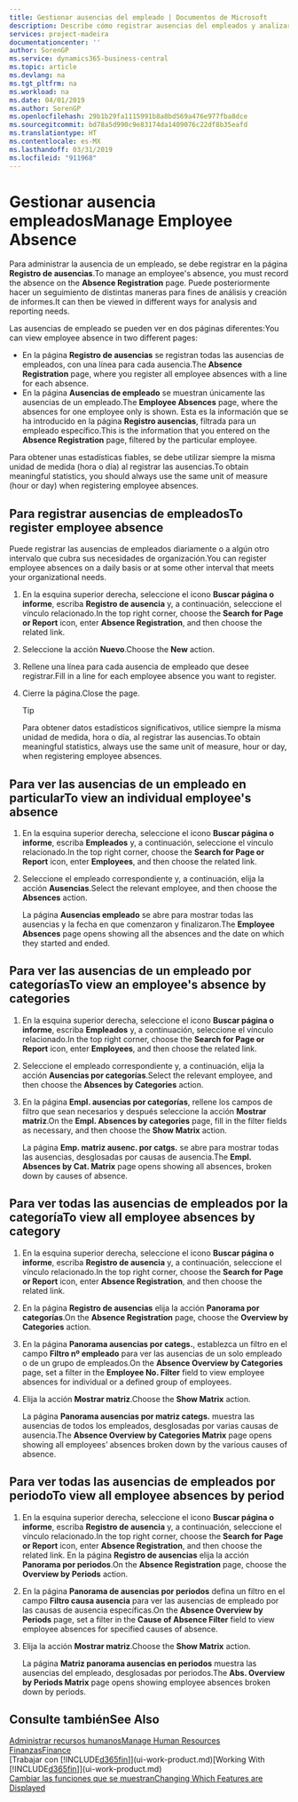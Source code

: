 ```yaml
---
title: Gestionar ausencias del empleado | Documentos de Microsoft
description: Describe cómo registrar ausencias del empleados y analizar las estadísticas de las ausencias.
services: project-madeira
documentationcenter: ''
author: SorenGP
ms.service: dynamics365-business-central
ms.topic: article
ms.devlang: na
ms.tgt_pltfrm: na
ms.workload: na
ms.date: 04/01/2019
ms.author: SorenGP
ms.openlocfilehash: 29b1b29fa1115991b8a8bd569a476e977fba8dce
ms.sourcegitcommit: bd78a5d990c9e83174da1409076c22df8b35eafd
ms.translationtype: HT
ms.contentlocale: es-MX
ms.lasthandoff: 03/31/2019
ms.locfileid: "911968"
---
```

# <a name="manage-employee-absence"></a><span data-ttu-id="f20e3-103">Gestionar ausencia empleados</span><span class="sxs-lookup"><span data-stu-id="f20e3-103">Manage Employee Absence</span></span>
<span data-ttu-id="f20e3-104">Para administrar la ausencia de un empleado, se debe registrar en la página **Registro de ausencias**.</span><span class="sxs-lookup"><span data-stu-id="f20e3-104">To manage an employee's absence, you must record the absence on the **Absence Registration** page.</span></span> <span data-ttu-id="f20e3-105">Puede posteriormente hacer un seguimiento de distintas maneras para fines de análisis y creación de informes.</span><span class="sxs-lookup"><span data-stu-id="f20e3-105">It can then be viewed in different ways for analysis and reporting needs.</span></span>

<span data-ttu-id="f20e3-106">Las ausencias de empleado se pueden ver en dos páginas diferentes:</span><span class="sxs-lookup"><span data-stu-id="f20e3-106">You can view employee absence in two different pages:</span></span>

* <span data-ttu-id="f20e3-107">En la página **Registro de ausencias** se registran todas las ausencias de empleados, con una línea para cada ausencia.</span><span class="sxs-lookup"><span data-stu-id="f20e3-107">The **Absence Registration** page, where you register all employee absences with a line for each absence.</span></span>
* <span data-ttu-id="f20e3-108">En la página **Ausencias de empleado** se muestran únicamente las ausencias de un empleado.</span><span class="sxs-lookup"><span data-stu-id="f20e3-108">The **Employee Absences** page, where the absences for one employee only is shown.</span></span> <span data-ttu-id="f20e3-109">Esta es la información que se ha introducido en la página **Registro ausencias**, filtrada para un empleado específico.</span><span class="sxs-lookup"><span data-stu-id="f20e3-109">This is the information that you entered on the **Absence Registration** page, filtered by the particular employee.</span></span>

<span data-ttu-id="f20e3-110">Para obtener unas estadísticas fiables, se debe utilizar siempre la misma unidad de medida (hora o día) al registrar las ausencias.</span><span class="sxs-lookup"><span data-stu-id="f20e3-110">To obtain meaningful statistics, you should always use the same unit of measure (hour or day) when registering employee absences.</span></span>

## <a name="to-register-employee-absence"></a><span data-ttu-id="f20e3-111">Para registrar ausencias de empleados</span><span class="sxs-lookup"><span data-stu-id="f20e3-111">To register employee absence</span></span>
<span data-ttu-id="f20e3-112">Puede registrar las ausencias de empleados diariamente o a algún otro intervalo que cubra sus necesidades de organización.</span><span class="sxs-lookup"><span data-stu-id="f20e3-112">You can register employee absences on a daily basis or at some other interval that meets your organizational needs.</span></span>

1. <span data-ttu-id="f20e3-113">En la esquina superior derecha, seleccione el icono **Buscar página o informe**, escriba **Registro de ausencia** y, a continuación, seleccione el vínculo relacionado.</span><span class="sxs-lookup"><span data-stu-id="f20e3-113">In the top right corner, choose the **Search for Page or Report** icon, enter **Absence Registration**, and then choose the related link.</span></span>
2. <span data-ttu-id="f20e3-114">Seleccione la acción **Nuevo**.</span><span class="sxs-lookup"><span data-stu-id="f20e3-114">Choose the **New** action.</span></span>
3. <span data-ttu-id="f20e3-115">Rellene una línea para cada ausencia de empleado que desee registrar.</span><span class="sxs-lookup"><span data-stu-id="f20e3-115">Fill in a line for each employee absence you want to register.</span></span>
4. <span data-ttu-id="f20e3-116">Cierre la página.</span><span class="sxs-lookup"><span data-stu-id="f20e3-116">Close the page.</span></span>

    > [!Tip]
    > <span data-ttu-id="f20e3-117">Para obtener datos estadísticos significativos, utilice siempre la misma unidad de medida, hora o día, al registrar las ausencias.</span><span class="sxs-lookup"><span data-stu-id="f20e3-117">To obtain meaningful statistics, always use the same unit of measure, hour or day, when registering employee absences.</span></span>

## <a name="to-view-an-individual-employees-absence"></a><span data-ttu-id="f20e3-118">Para ver las ausencias de un empleado en particular</span><span class="sxs-lookup"><span data-stu-id="f20e3-118">To view an individual employee's absence</span></span>
1. <span data-ttu-id="f20e3-119">En la esquina superior derecha, seleccione el icono **Buscar página o informe**, escriba **Empleados** y, a continuación, seleccione el vínculo relacionado.</span><span class="sxs-lookup"><span data-stu-id="f20e3-119">In the top right corner, choose the **Search for Page or Report** icon, enter **Employees**, and then choose the related link.</span></span>
2. <span data-ttu-id="f20e3-120">Seleccione el empleado correspondiente y, a continuación, elija la acción **Ausencias**.</span><span class="sxs-lookup"><span data-stu-id="f20e3-120">Select the relevant employee, and then choose the **Absences** action.</span></span>

    <span data-ttu-id="f20e3-121">La página **Ausencias empleado** se abre para mostrar todas las ausencias y la fecha en que comenzaron y finalizaron.</span><span class="sxs-lookup"><span data-stu-id="f20e3-121">The **Employee Absences** page opens showing all the absences and the date on which they started and ended.</span></span>

## <a name="to-view-an-employees-absence-by-categories"></a><span data-ttu-id="f20e3-122">Para ver las ausencias de un empleado por categorías</span><span class="sxs-lookup"><span data-stu-id="f20e3-122">To view an employee's absence by categories</span></span>
1. <span data-ttu-id="f20e3-123">En la esquina superior derecha, seleccione el icono **Buscar página o informe**, escriba **Empleados** y, a continuación, seleccione el vínculo relacionado.</span><span class="sxs-lookup"><span data-stu-id="f20e3-123">In the top right corner, choose the **Search for Page or Report** icon, enter **Employees**, and then choose the related link.</span></span>
2. <span data-ttu-id="f20e3-124">Seleccione el empleado correspondiente y, a continuación, elija la acción **Ausencias por categorías**.</span><span class="sxs-lookup"><span data-stu-id="f20e3-124">Select the relevant employee, and then choose the **Absences by Categories** action.</span></span>
3. <span data-ttu-id="f20e3-125">En la página **Empl. ausencias por categorías**, rellene los campos de filtro que sean necesarios y después seleccione la acción **Mostrar matriz**.</span><span class="sxs-lookup"><span data-stu-id="f20e3-125">On the **Empl. Absences by categories** page, fill in the filter fields as necessary, and then choose the **Show Matrix** action.</span></span>

    <span data-ttu-id="f20e3-126">La página **Emp. matriz ausenc. por catgs.** se abre para mostrar todas las ausencias, desglosadas por causas de ausencia.</span><span class="sxs-lookup"><span data-stu-id="f20e3-126">The **Empl. Absences by Cat. Matrix** page opens showing all absences, broken down by causes of absence.</span></span>

## <a name="to-view-all-employee-absences-by-category"></a><span data-ttu-id="f20e3-127">Para ver todas las ausencias de empleados por la categoría</span><span class="sxs-lookup"><span data-stu-id="f20e3-127">To view all employee absences by category</span></span>
1. <span data-ttu-id="f20e3-128">En la esquina superior derecha, seleccione el icono **Buscar página o informe**, escriba **Registro de ausencia** y, a continuación, seleccione el vínculo relacionado.</span><span class="sxs-lookup"><span data-stu-id="f20e3-128">In the top right corner, choose the **Search for Page or Report** icon, enter **Absence Registration**, and then choose the related link.</span></span>
2. <span data-ttu-id="f20e3-129">En la página **Registro de ausencias** elija la acción **Panorama por categorías**.</span><span class="sxs-lookup"><span data-stu-id="f20e3-129">On the **Absence Registration** page, choose the **Overview by Categories** action.</span></span>
3. <span data-ttu-id="f20e3-130">En la página **Panorama ausencias por categs.**, establezca un filtro en el campo **Filtro nº empleado** para ver las ausencias de un solo empleado o de un grupo de empleados.</span><span class="sxs-lookup"><span data-stu-id="f20e3-130">On the **Absence Overview by Categories** page, set a filter in the **Employee No. Filter** field to view employee absences for individual or a defined group of employees.</span></span>
4. <span data-ttu-id="f20e3-131">Elija la acción **Mostrar matriz**.</span><span class="sxs-lookup"><span data-stu-id="f20e3-131">Choose the **Show Matrix** action.</span></span>

    <span data-ttu-id="f20e3-132">La página **Panorama ausencias por matriz categs.** muestra las ausencias de todos los empleados, desglosadas por varias causas de ausencia.</span><span class="sxs-lookup"><span data-stu-id="f20e3-132">The **Absence Overview by Categories Matrix** page opens showing all employees’ absences broken down by the various causes of absence.</span></span>

## <a name="to-view-all-employee-absences-by-period"></a><span data-ttu-id="f20e3-133">Para ver todas las ausencias de empleados por periodo</span><span class="sxs-lookup"><span data-stu-id="f20e3-133">To view all employee absences by period</span></span>
1. <span data-ttu-id="f20e3-134">En la esquina superior derecha, seleccione el icono **Buscar página o informe**, escriba **Registro de ausencia** y, a continuación, seleccione el vínculo relacionado.</span><span class="sxs-lookup"><span data-stu-id="f20e3-134">In the top right corner, choose the **Search for Page or Report** icon, enter **Absence Registration**, and then choose the related link.</span></span>
   <span data-ttu-id="f20e3-135">En la página **Registro de ausencias** elija la acción **Panorama por periodos**.</span><span class="sxs-lookup"><span data-stu-id="f20e3-135">On the **Absence Registration** page, choose the **Overview by Periods** action.</span></span>
2. <span data-ttu-id="f20e3-136">En la página **Panorama de ausencias por periodos** defina un filtro en el campo **Filtro causa ausencia** para ver las ausencias de empleado por las causas de ausencia específicas.</span><span class="sxs-lookup"><span data-stu-id="f20e3-136">On the **Absence Overview by Periods** page, set a filter in the **Cause of Absence Filter** field to view employee absences for specified causes of absence.</span></span>
3. <span data-ttu-id="f20e3-137">Elija la acción **Mostrar matriz**.</span><span class="sxs-lookup"><span data-stu-id="f20e3-137">Choose the **Show Matrix** action.</span></span>

    <span data-ttu-id="f20e3-138">La página **Matriz panorama ausencias en periodos** muestra las ausencias del empleado, desglosadas por periodos.</span><span class="sxs-lookup"><span data-stu-id="f20e3-138">The **Abs. Overview by Periods Matrix** page opens showing employee absences broken down by periods.</span></span>

## <a name="see-also"></a><span data-ttu-id="f20e3-139">Consulte también</span><span class="sxs-lookup"><span data-stu-id="f20e3-139">See Also</span></span>
[<span data-ttu-id="f20e3-140">Administrar recursos humanos</span><span class="sxs-lookup"><span data-stu-id="f20e3-140">Manage Human Resources</span></span>](hr-manage-human-resources.md)  
[<span data-ttu-id="f20e3-141">Finanzas</span><span class="sxs-lookup"><span data-stu-id="f20e3-141">Finance</span></span>](finance.md)  
<span data-ttu-id="f20e3-142">[Trabajar con [!INCLUDE[d365fin](includes/d365fin_md.md)]](ui-work-product.md)</span><span class="sxs-lookup"><span data-stu-id="f20e3-142">[Working With [!INCLUDE[d365fin](includes/d365fin_md.md)]](ui-work-product.md)</span></span>  
[<span data-ttu-id="f20e3-143">Cambiar las funciones que se muestran</span><span class="sxs-lookup"><span data-stu-id="f20e3-143">Changing Which Features are Displayed</span></span>](ui-experiences.md)
